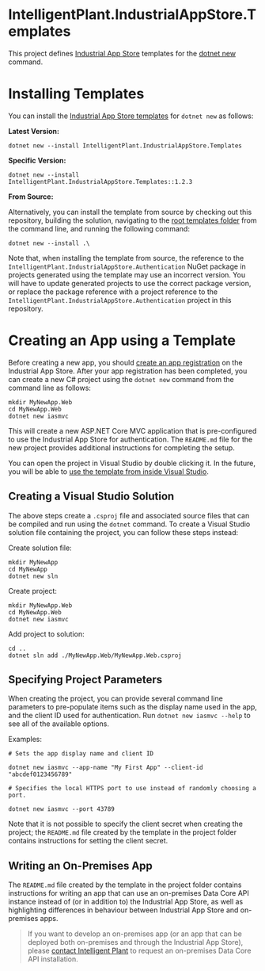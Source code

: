﻿# IntelligentPlant.IndustrialAppStore.Templates

This project defines [Industrial App Store](https://appstore.intelligentplant.com) templates for the [dotnet new](https://docs.microsoft.com/en-us/dotnet/core/tools/dotnet-new) command.


# Installing Templates

You can install the [Industrial App Store templates](https://www.nuget.org/packages/IntelligentPlant.IndustrialAppStore.Templates) for `dotnet new` as follows:

__Latest Version:__

```
dotnet new --install IntelligentPlant.IndustrialAppStore.Templates
```

__Specific Version:__

```
dotnet new --install IntelligentPlant.IndustrialAppStore.Templates::1.2.3
```

__From Source:__

Alternatively, you can install the template from source by checking out this repository, building the solution, navigating to the [root templates folder](/src/IntelligentPlant.IndustrialAppStore.Templates) from the command line, and running the following command:

```
dotnet new --install .\
```

Note that, when installing the template from source, the reference to the `IntelligentPlant.IndustrialAppStore.Authentication` NuGet package in projects generated using the template may use an incorrect version. You will have to update generated projects to use the correct package version, or replace the package reference with a project reference to the `IntelligentPlant.IndustrialAppStore.Authentication` project in this repository.


# Creating an App using a Template

Before creating a new app, you should [create an app registration](https://appstore.intelligentplant.com/Developer/AddApplication) on the Industrial App Store. After your app registration has been completed, you can create a new C# project using the `dotnet new` command from the command line as follows:

```
mkdir MyNewApp.Web
cd MyNewApp.Web
dotnet new iasmvc
```

This will create a new ASP.NET Core MVC application that is pre-configured to use the Industrial App Store for authentication. The `README.md` file for the new project provides additional instructions for completing the setup.

You can open the project in Visual Studio by double clicking it. In the future, you will be able to [use the template from inside Visual Studio](https://devblogs.microsoft.com/dotnet/net-cli-templates-in-visual-studio/).


## Creating a Visual Studio Solution

The above steps create a `.csproj` file and associated source files that can be compiled and run using the `dotnet` command. To create a Visual Studio solution file containing the project, you can follow these steps instead:

Create solution file:

```
mkdir MyNewApp
cd MyNewApp
dotnet new sln
```

Create project:

```
mkdir MyNewApp.Web
cd MyNewApp.Web
dotnet new iasmvc
```

Add project to solution:

```
cd ..
dotnet sln add ./MyNewApp.Web/MyNewApp.Web.csproj
```

## Specifying Project Parameters

When creating the project, you can provide several command line parameters to pre-populate items such as the display name used in the app, and the client ID used for authentication. Run `dotnet new iasmvc --help` to see all of the available options. 

Examples:

```
# Sets the app display name and client ID

dotnet new iasmvc --app-name "My First App" --client-id "abcdef0123456789"
```

```
# Specifies the local HTTPS port to use instead of randomly choosing a port.

dotnet new iasmvc --port 43789
```

Note that it is not possible to specify the client secret when creating the project; the `README.md` file created by the template in the project folder contains instructions for setting the client secret.


## Writing an On-Premises App

The `README.md` file created by the template in the project folder contains instructions for writing an app that can use an on-premises Data Core API instance instead of (or in addition to) the Industrial App Store, as well as highlighting differences in behaviour between Industrial App Store and on-premises apps.

> If you want to develop an on-premises app (or an app that can be deployed both on-premises and through the Industrial App Store), please [contact Intelligent Plant](https://www.intelligentplant.com/contact-us) to request an on-premises Data Core API installation.
